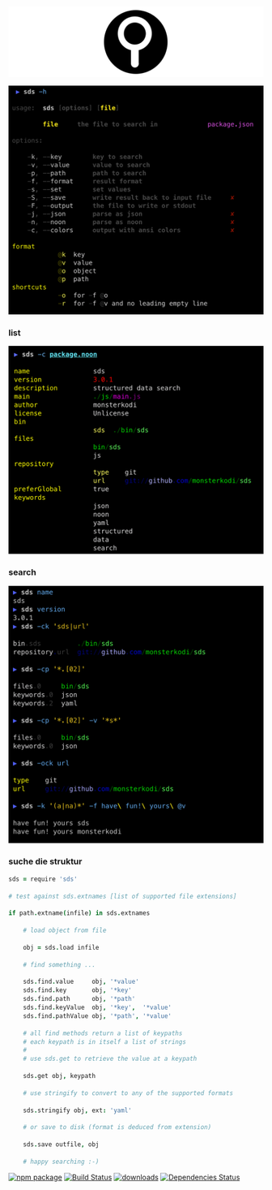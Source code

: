 
![icon](./img/icon.png)

![usage](./img/usage.png)

### list

![list](./img/list.png)

### search

![search](./img/search.png)

### suche die struktur

```coffeescript
sds = require 'sds'

# test against sds.extnames [list of supported file extensions]

if path.extname(infile) in sds.extnames

    # load object from file
    
    obj = sds.load infile

    # find something ...
    
    sds.find.value     obj, '*value' 
    sds.find.key       obj, '*key' 
    sds.find.path      obj, '*path' 
    sds.find.keyValue  obj, '*key',  '*value'
    sds.find.pathValue obj, '*path', '*value'
    
    # all find methods return a list of keypaths
    # each keypath is in itself a list of strings
    #
    # use sds.get to retrieve the value at a keypath
    
    sds.get obj, keypath

    # use stringify to convert to any of the supported formats
    
    sds.stringify obj, ext: 'yaml'
    
    # or save to disk (format is deduced from extension)
    
    sds.save outfile, obj
    
    # happy searching :-)
```

[![npm package][npm-image]][npm-url] 
[![Build Status][travis-image]][travis-url] 
[![downloads][downloads-image]][downloads-url] 
[![Dependencies Status][david-image]][david-url]

[npm-image]:https://img.shields.io/npm/v/sds.svg
[npm-url]:http://npmjs.org/package/sds
[travis-image]:https://travis-ci.org/monsterkodi/sds.svg?branch=master
[travis-url]:https://travis-ci.org/monsterkodi/sds
[david-image]:https://david-dm.org/monsterkodi/sds/status.svg
[david-url]:https://david-dm.org/monsterkodi/sds
[downloads-image]:https://img.shields.io/npm/dm/sds.svg
[downloads-url]:https://www.npmtrends.com/sds


